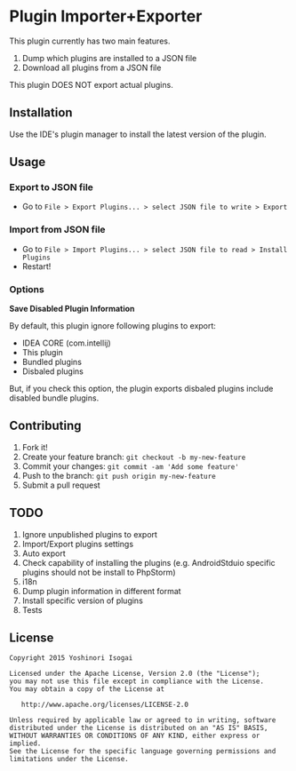 # Plugin Importer+Exporter

This plugin currently has two main features.

1. Dump which plugins are installed to a JSON file
1. Download all plugins from a JSON file

This plugin DOES NOT export actual plugins.

## Installation

Use the IDE's plugin manager to install the latest version of the plugin.

## Usage
### Export to JSON file

* Go to `File > Export Plugins... > select JSON file to write > Export`

### Import from JSON file

* Go to `File > Import Plugins... > select JSON file to read > Install Plugins`
* Restart!

### Options

**Save Disabled Plugin Information**

By default, this plugin ignore following plugins to export:

* IDEA CORE (com.intellij)
* This plugin
* Bundled plugins
* Disbaled plugins

But, if you check this option, the plugin exports disbaled plugins include disabled bundle plugins.

## Contributing

1. Fork it!
2. Create your feature branch: `git checkout -b my-new-feature`
3. Commit your changes: `git commit -am 'Add some feature'`
4. Push to the branch: `git push origin my-new-feature`
5. Submit a pull request

## TODO

1. Ignore unpublished plugins to export
1. Import/Export plugins settings
1. Auto export
1. Check capability of installing the plugins (e.g. AndroidStduio specific plugins should not be install to PhpStorm)
1. i18n
1. Dump plugin information in different format
1. Install specific version of plugins
1. Tests

## License

```
Copyright 2015 Yoshinori Isogai

Licensed under the Apache License, Version 2.0 (the "License");
you may not use this file except in compliance with the License.
You may obtain a copy of the License at

   http://www.apache.org/licenses/LICENSE-2.0

Unless required by applicable law or agreed to in writing, software
distributed under the License is distributed on an "AS IS" BASIS,
WITHOUT WARRANTIES OR CONDITIONS OF ANY KIND, either express or implied.
See the License for the specific language governing permissions and
limitations under the License.
```
